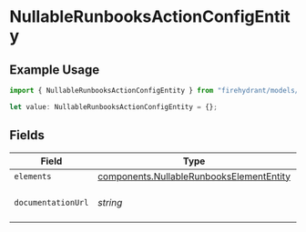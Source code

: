 # NullableRunbooksActionConfigEntity

## Example Usage

```typescript
import { NullableRunbooksActionConfigEntity } from "firehydrant/models/components";

let value: NullableRunbooksActionConfigEntity = {};
```

## Fields

| Field                                                                                                | Type                                                                                                 | Required                                                                                             | Description                                                                                          |
| ---------------------------------------------------------------------------------------------------- | ---------------------------------------------------------------------------------------------------- | ---------------------------------------------------------------------------------------------------- | ---------------------------------------------------------------------------------------------------- |
| `elements`                                                                                           | [components.NullableRunbooksElementEntity](../../models/components/nullablerunbookselemententity.md) | :heavy_minus_sign:                                                                                   | N/A                                                                                                  |
| `documentationUrl`                                                                                   | *string*                                                                                             | :heavy_minus_sign:                                                                                   | Location of documentation for this action                                                            |